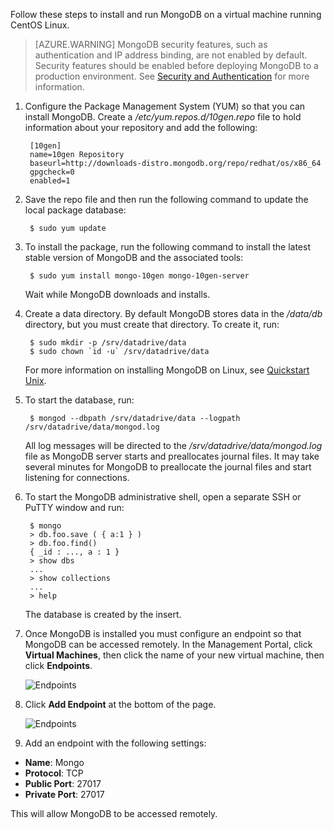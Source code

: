 ﻿Follow these steps to install and run MongoDB on a virtual machine running CentOS Linux.

> [AZURE.WARNING] MongoDB security features, such as authentication and IP address binding, are not enabled by default. Security features should be enabled before deploying MongoDB to a production environment.  See [Security and Authentication](http://www.mongodb.org/display/DOCS/Security+and+Authentication) for more information.

1. Configure the Package Management System (YUM) so that you can install MongoDB. Create a */etc/yum.repos.d/10gen.repo* file to hold information about your repository and add the following:

		[10gen]
		name=10gen Repository
		baseurl=http://downloads-distro.mongodb.org/repo/redhat/os/x86_64
		gpgcheck=0
		enabled=1

2. Save the repo file and then run the following command to update the local package database:

		$ sudo yum update

3. To install the package, run the following command to install the latest stable version of MongoDB and the associated tools:

		$ sudo yum install mongo-10gen mongo-10gen-server

	Wait while MongoDB downloads and installs.

4. Create a data directory. By default MongoDB stores data in the */data/db* directory, but you must create that directory. To create it, run:

		$ sudo mkdir -p /srv/datadrive/data
		$ sudo chown `id -u` /srv/datadrive/data

	For more information on installing MongoDB on Linux, see [Quickstart Unix][QuickstartUnix].

5. To start the database, run:

		$ mongod --dbpath /srv/datadrive/data --logpath /srv/datadrive/data/mongod.log

	All log messages will be directed to the */srv/datadrive/data/mongod.log* file as MongoDB server starts and preallocates journal files. It may take several minutes for MongoDB to preallocate the journal files and start listening for connections.

6. To start the MongoDB administrative shell, open a separate SSH or PuTTY window and run:

		$ mongo
		> db.foo.save ( { a:1 } )
		> db.foo.find()
		{ _id : ..., a : 1 }
		> show dbs  
		...
		> show collections  
		...  
		> help  

	The database is created by the insert.

7. Once MongoDB is installed you must configure an endpoint so that MongoDB can be accessed remotely. In the Management Portal, click **Virtual Machines**, then click the name of your new virtual machine, then click **Endpoints**.
	
	![Endpoints][Image7]

8. Click **Add Endpoint** at the bottom of the page.
	
	![Endpoints][Image8]

9. Add an endpoint with the following settings:

 - **Name**: Mongo
 - **Protocol**: TCP
 - **Public Port**: 27017
 - **Private Port**: 27017
 
 This will allow MongoDB to be accessed remotely.



[QuickStartUnix]: http://www.mongodb.org/display/DOCS/Quickstart+Unix


[Image7]: ./media/install-and-run-mongo-on-centos-vm/LinuxVmAddEndpoint.png
[Image8]: ./media/install-and-run-mongo-on-centos-vm/LinuxVmAddEndpoint2.png
